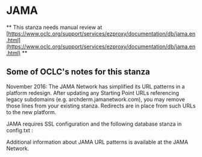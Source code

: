 # JAMA
** This stanza needs manual review at [https://www.oclc.org/support/services/ezproxy/documentation/db/jama.en.html](https://www.oclc.org/support/services/ezproxy/documentation/db/jama.en.html) **

## Some of OCLC's notes for this stanza

November 2016: The JAMA Network has simplified its URL patterns in a platform redesign. After updating any Starting Point URLs referencing legacy subdomains (e.g. archderm.jamanetwork.com), you may remove those lines from your existing stanza. Redirects are in place from such URLs to the new platform.

JAMA requires SSL configuration and the following database stanza in config.txt :

Additional information about JAMA URL patterns is available at the JAMA Network.
